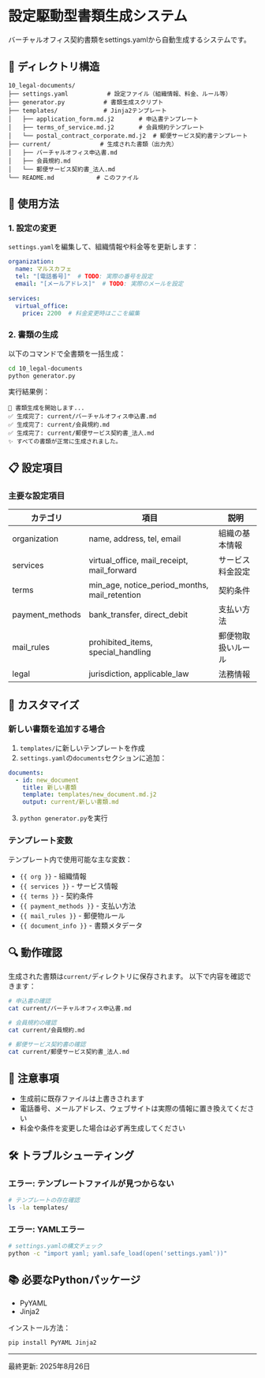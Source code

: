# 設定駆動型書類生成システム

バーチャルオフィス契約書類をsettings.yamlから自動生成するシステムです。

## 📁 ディレクトリ構造

```
10_legal-documents/
├── settings.yaml           # 設定ファイル（組織情報、料金、ルール等）
├── generator.py           # 書類生成スクリプト
├── templates/             # Jinja2テンプレート
│   ├── application_form.md.j2       # 申込書テンプレート
│   ├── terms_of_service.md.j2       # 会員規約テンプレート
│   └── postal_contract_corporate.md.j2  # 郵便サービス契約書テンプレート
├── current/              # 生成された書類（出力先）
│   ├── バーチャルオフィス申込書.md
│   ├── 会員規約.md
│   └── 郵便サービス契約書_法人.md
└── README.md            # このファイル
```

## 🚀 使用方法

### 1. 設定の変更

`settings.yaml`を編集して、組織情報や料金等を更新します：

```yaml
organization:
  name: マルスカフェ
  tel: "[電話番号]"  # TODO: 実際の番号を設定
  email: "[メールアドレス]"  # TODO: 実際のメールを設定
  
services:
  virtual_office:
    price: 2200  # 料金変更時はここを編集
```

### 2. 書類の生成

以下のコマンドで全書類を一括生成：

```bash
cd 10_legal-documents
python generator.py
```

実行結果例：
```
📝 書類生成を開始します...
✅ 生成完了: current/バーチャルオフィス申込書.md
✅ 生成完了: current/会員規約.md
✅ 生成完了: current/郵便サービス契約書_法人.md
✨ すべての書類が正常に生成されました。
```

## 📋 設定項目

### 主要な設定項目

| カテゴリ | 項目 | 説明 |
|---------|------|------|
| organization | name, address, tel, email | 組織の基本情報 |
| services | virtual_office, mail_receipt, mail_forward | サービス料金設定 |
| terms | min_age, notice_period_months, mail_retention | 契約条件 |
| payment_methods | bank_transfer, direct_debit | 支払い方法 |
| mail_rules | prohibited_items, special_handling | 郵便物取扱いルール |
| legal | jurisdiction, applicable_law | 法務情報 |

## 🔧 カスタマイズ

### 新しい書類を追加する場合

1. `templates/`に新しいテンプレートを作成
2. `settings.yaml`の`documents`セクションに追加：

```yaml
documents:
  - id: new_document
    title: 新しい書類
    template: templates/new_document.md.j2
    output: current/新しい書類.md
```

3. `python generator.py`を実行

### テンプレート変数

テンプレート内で使用可能な主な変数：

- `{{ org }}` - 組織情報
- `{{ services }}` - サービス情報
- `{{ terms }}` - 契約条件
- `{{ payment_methods }}` - 支払い方法
- `{{ mail_rules }}` - 郵便物ルール
- `{{ document_info }}` - 書類メタデータ

## 🔍 動作確認

生成された書類は`current/`ディレクトリに保存されます。
以下で内容を確認できます：

```bash
# 申込書の確認
cat current/バーチャルオフィス申込書.md

# 会員規約の確認
cat current/会員規約.md

# 郵便サービス契約書の確認
cat current/郵便サービス契約書_法人.md
```

## 📝 注意事項

- 生成前に既存ファイルは上書きされます
- 電話番号、メールアドレス、ウェブサイトは実際の情報に置き換えてください
- 料金や条件を変更した場合は必ず再生成してください

## 🛠️ トラブルシューティング

### エラー: テンプレートファイルが見つからない

```bash
# テンプレートの存在確認
ls -la templates/
```

### エラー: YAMLエラー

```bash
# settings.yamlの構文チェック
python -c "import yaml; yaml.safe_load(open('settings.yaml'))"
```

## 📚 必要なPythonパッケージ

- PyYAML
- Jinja2

インストール方法：
```bash
pip install PyYAML Jinja2
```

---

最終更新: 2025年8月26日
